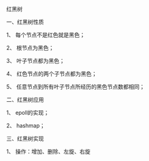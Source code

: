 红黑树

一、红黑树性质

1、 每个节点不是红色就是黑色；

2、 根节点为黑色；

3、 叶子节点都为黑色；

4、 红色节点的两个子节点都为黑色；

5、 任意节点到所有叶子节点所经历的黑色节点数都相同；


二、红黑树应用

1、 epoll的实现；

2、 hashmap；


三、红黑树实现

1、 操作：增加、删除、左旋、右旋
